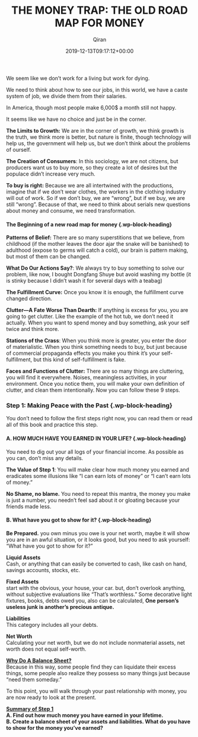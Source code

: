 ﻿---
title: 'THE MONEY TRAP: THE OLD ROAD MAP FOR MONEY'
author: Qiran
type: post
date: 2019-12-13T09:17:12+00:00
aliases: ["/the-money-trap-the-old-road-map-for-money/"]
tags:
  - Your Money or Your Life

---
We seem like we don&#8217;t work for a living but work for dying.

We need to think about how to see our jobs, in this world, we have a caste system of job, we divide them from their salaries. 

In America, though most people make 6,000$ a month still not happy.

It seems like we have no choice and just be in the corner.

**The Limits to Growth:** We are in the corner of growth, we think growth is the truth, we think more is better, but nature is finite, though technology will help us, the government will help us, but we don&#8217;t think about the problems of ourself.

**The Creation of Consumers**: In this sociology, we are not citizens, but producers want us to buy more, so they create a lot of desires but the populace didn&#8217;t increase very much. 

**To buy is right:** Because we are all intertwined with the productions, imagine that if we don&#8217;t wear clothes, the workers in the clothing industry will out of work. So if we don&#8217;t buy, we are &#8220;wrong&#8221;, but if we buy, we are still &#8220;wrong&#8221;. Because of that, we need to think about serials new questions about money and consume, we need transformation.

#### The Beginning of a new road map for money {.wp-block-heading}

**Patterns of Belief:** There are so many superstitions that we believe, from childhood (if the mother leaves the door ajar the snake will be banished) to adulthood (expose to germs will catch a cold), our brain is pattern making, but most of them can be changed.

**What Do Our Actions Say?**: We always try to buy something to solve our problem, like now, I bought Dongfang Shuye but avoid washing my bottle (it is stinky because I didn&#8217;t wash it for several days with a teabag)

**The Fulfillment Curve:** Once you know it is enough, the fulfillment curve changed direction.

**Clutter—A Fate Worse Than Dearth:** If anything is excess for you, you are going to get clutter. Like the example of the hot tub, we don&#8217;t need it actually. When you want to spend money and buy something, ask your self twice and think more.

**Stations of the Crass**: When you think more is greater, you enter the door of materialistic. When you think something needs to buy, but just because of commercial propaganda effects you make you think it&#8217;s your self-fulfillment, but this kind of self-fulfillment is fake.

**Faces and Functions of Clutter:** There are so many things are cluttering, you will find it everywhere. Noises, meaningless activities, in your environment. Once you notice them, you will make your own definition of clutter, and clean them intentionally. Now you can follow these 9 steps.

### Step 1: Making Peace with the Past {.wp-block-heading}

You don&#8217;t need to follow the first steps right now, you can read them or read all of this book and practice this step.

#### A. HOW MUCH HAVE YOU EARNED IN YOUR LIFE? {.wp-block-heading}

You need to dig out your all logs of your financial income. As possible as you can, don&#8217;t miss any details.

**The Value of Step 1**: You will make clear how much money you earned and eradicates some illusions like &#8220;I can earn lots of money&#8221; or &#8220;I can&#8217;t earn lots of money.&#8221;

**No Shame, no blame.** You need to repeat this mantra, the money you make is just a number, you needn&#8217;t feel sad about it or gloating because your friends made less.

#### B. What have you got to show for it? {.wp-block-heading}

**Be Prepared.** you own minus you owe is your net worth, maybe it will show you are in an awful situation, or it looks good, but you need to ask yourself: &#8220;What have you got to show for it?&#8221;

**Liquid Assets**  
Cash, or anything that can easily be converted to cash, like cash on hand, savings accounts, stocks, etc.

**Fixed Assets**  
start with the obvious, your house, your car. but, don&#8217;t overlook anything, without subjective evaluations like &#8220;That&#8217;s worthless.&#8221; Some decorative light fixtures, books, debts owed you, also can be calculated, **One person&#8217;s useless junk is another&#8217;s precious antique.**

**Liabilities**  
This category includes all your debts.

**Net Worth**  
Calculating your net worth, but we do not include nonmaterial assets, net worth does not equal self-worth.

<span style="text-decoration: underline;"><strong>Why Do A Balance Sheet?</strong></span>  
Because in this way, some people find they can liquidate their excess things, some people also realize they possess so many things just because &#8220;need them someday.&#8221;

To this point, you will walk through your past relationship with money, you are now ready to look at the present.

**<span style="text-decoration: underline;">Summary of Step 1</span>**  
**A. Find out how much money you have earned in your lifetime.  
B. Create a balance sheet of your assets and liabilities. What do you have to show for the money you&#8217;ve earned?**
